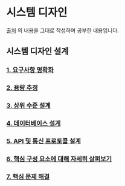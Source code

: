 # 시스템 디자인

[출처](https://maily.so/devpill/posts/d64fde2f) 의 내용을 그대로 작성하며 공부한 내용입니다.


## 시스템 디자인 설계

### [1. 요구사항 명확화](https://github.com/ahyun39/ML-Engineer/blob/study/%EC%8B%9C%EC%8A%A4%ED%85%9C%EB%94%94%EC%9E%90%EC%9D%B8/1_%EC%9A%94%EA%B5%AC%EC%82%AC%ED%95%AD_%EB%AA%85%ED%99%95%ED%99%94.md)

### [2. 용량 추정](https://github.com/ahyun39/ML-Engineer/blob/study/%EC%8B%9C%EC%8A%A4%ED%85%9C%EB%94%94%EC%9E%90%EC%9D%B8/2_%EC%9A%A9%EB%9F%89_%EC%B6%94%EC%A0%95.md)

### [3. 상위 수준 설계](시스템디자인/3_상위_수준_설계.md)

### [4. 데이터베이스 설계]()

### [5. API 및 통신 프로토콜 설계]()

### [6. 핵심 구성 요소에 대해 자세히 살펴보기]()

### [7. 핵심 문제 해결]()

